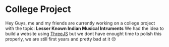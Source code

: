 # College Project

Hey Guys, me and my friends are currently working on a college project with the topic: <b>Lesser Known Indian Musical Intruments</b>
We had the idea to build a website using [ThreeJS](https://threejs.org) but we dont have enought time to polish this properly, we are still first years and pretty bad at it 😔
